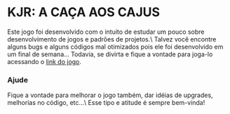 # KJR: A CAÇA AOS CAJUS

Este jogo foi desenvolvido com o intuito de estudar um pouco sobre desenvolvimento de jogos e padrões de projetos.\\
Talvez você encontre alguns bugs e alguns códigos mal otimizados pois ele foi desenvolvido em um final de semana...
Todavia, se divirta e fique a vontade para joga-lo acessando o [link do jogo](http://j-o.herokuapp.com/).

### Ajude

Fique a vontade para melhorar o jogo também, dar idéias de upgrades, melhorias no código, etc...\\
Esse tipo e atitude é sempre bem-vinda!
